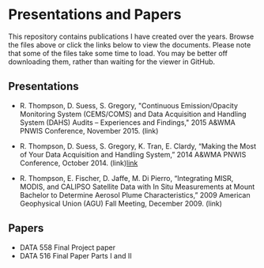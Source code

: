 # Presentations and Papers

This repository contains publications I have created over the years. Browse the files above or click the links below to view the documents. Please note that some of the files take some time to load. You may be better off downloading them, rather than waiting for the viewer in GitHub.

## Presentations

* R. Thompson, D. Suess, S. Gregory, "Continuous Emission/Opacity Monitoring System (CEMS/COMS) and Data Acquisition and Handling System (DAHS) Audits – Experiences and Findings," 2015 A&WMA PNWIS Conference, November 2015.
(link)

* R. Thompson, D. Suess, S. Gregory, K. Tran, E. Clardy, “Making the Most of Your Data Acquisition and Handling System,” 2014 A&WMA PNWIS Conference, October 2014.
(link)[link](blob/master/2014_PNWIS_Full.pdf)

* R. Thompson, E. Fischer, D. Jaffe, M. Di Pierro, “Integrating MISR, MODIS, and CALIPSO Satellite Data with In Situ Measurements at Mount Bachelor to Determine Aerosol Plume Characteristics,” 2009 American Geophysical Union (AGU) Fall Meeting, December 2009.
(link)

## Papers

* DATA 558 Final Project paper
* DATA 516 Final Paper Parts I and II